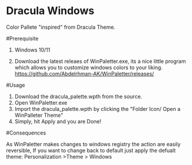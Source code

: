 # Dracula Windows

Color Pallete "inspired" from Dracula Theme.

#Prerequisite

1. Windows 10/11

2. Download the latest releaes of WinPaletter.exe, its a nice little program which allows you to customize windows colors to your liking.
https://github.com/Abdelrhman-AK/WinPaletter/releases/

#Usage

1. Download the dracula_palette.wpth from the source.
2. Open WinPaletter.exe
3. Import the dracula_palette.wpth by clicking the "Folder Icon/ Open a WinPalleter Theme"
4. Simply, hit Apply and you are Done!

#Consequences

As WinPaletter makes changes to windows registry the action are easily reversible, If you want to change back to default just apply the defualt theme: Personalization >Theme > Windows
